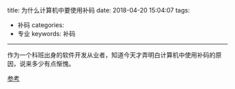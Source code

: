title: 为什么计算机中要使用补码
date: 2018-04-20 15:04:07
tags: 
- 补码
categories: 
- 专业
keywords: 补码

---

作为一个科班出身的软件开发从业者，知道今天才弄明白计算机中使用补码的原因，说来多少有点惭愧。

[参考](http://blog.sina.com.cn/s/blog_4e183aeb010112ba.html)